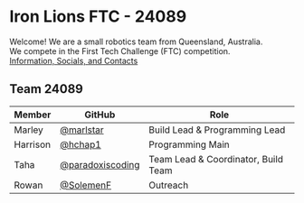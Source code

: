 # Iron Lions FTC - 24089
Welcome! We are a small robotics team from Queensland, Australia. \
We compete in the First Tech Challenge (FTC) competition. \
[Information, Socials, and Contacts](https://linktr.ee/24089?utm_source=linktree_profile_share&ltsid=93edcbf3-30ae-4329-a226-e30c0084b38f)

## Team 24089

| Member | GitHub | Role |
| ---- | ---- | ---- |
| Marley | [@marlstar](https://github.com/marlstar) | Build Lead & Programming Lead |
| Harrison | [@hchap1](https://github.com/hchap1) | Programming Main |
| Taha | [@paradoxiscoding](https://github.com/paradoxiscoding) | Team Lead & Coordinator, Build Team |
| Rowan | [@SolemenF](https://github.com/solemenf) | Outreach |
